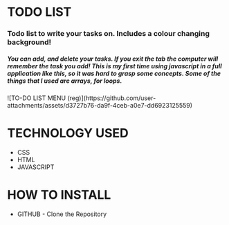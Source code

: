 <h1>TODO LIST</h1>
<h3>Todo list to write your tasks on. Includes a colour changing background!</h3>
<h5>You can add, and delete your tasks. If you exit the tab the computer will remember the task you add! This is my first time using javascript in a full application like this, so it was hard to grasp some concepts. Some of the things that I used are arrays, for loops.</h5>
![TO-DO LIST MENU (reg)](https://github.com/user-attachments/assets/d3727b76-da9f-4ceb-a0e7-dd6923125559)


<h1>TECHNOLOGY USED</h1>
<ul>
<li>CSS</li>
<li>HTML</li>
<li>JAVASCRIPT</li>
</ul>


<h1>HOW TO INSTALL</h1>
<ul>
  <li> GITHUB - Clone the Repository </li>
</ul>
